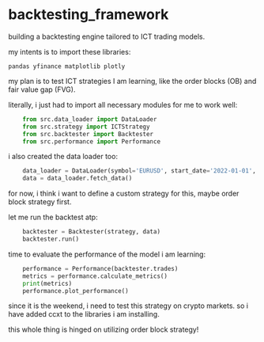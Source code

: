 # backtesting_framework
building a backtesting engine tailored to ICT trading models.

my intents is to import these libraries:

`pandas
yfinance
matplotlib
plotly`

my plan is to test ICT strategies I am learning, like the order blocks (OB) and fair value gap (FVG).

literally, i just had to import all necessary modules for me to work well:

```python
    from src.data_loader import DataLoader
    from src.strategy import ICTStrategy
    from src.backtester import Backtester
    from src.performance import Performance
```

i also created the data loader too:
```python
    data_loader = DataLoader(symbol='EURUSD', start_date='2022-01-01', end_date='2023-01-01')
    data = data_loader.fetch_data()
```

for now, i think i want to define a custom strategy for this, maybe order block strategy first.

let me run the backtest atp:
```python
    backtester = Backtester(strategy, data)
    backtester.run()
```

time to evaluate the performance of the model i am learning:
```python
    performance = Performance(backtester.trades)
    metrics = performance.calculate_metrics()
    print(metrics)
    performance.plot_performance()
```

since it is the weekend, i need to test this strategy on crypto markets. so i have added ccxt to the libraries i am installing.

this whole thing is hinged on utilizing order block strategy!